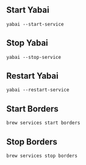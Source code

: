 ## Start Yabai
```shell
yabai --start-service
```

## Stop Yabai
```shell
yabai --stop-service
```

## Restart Yabai
```shell
yabai --restart-service
```

## Start Borders
```shell
brew services start borders
```
## Stop Borders
```shell
brew services stop borders
```
